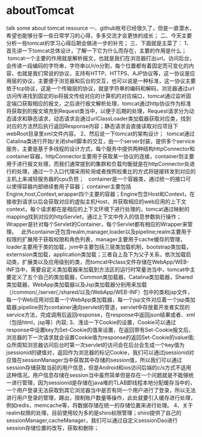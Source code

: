 # aboutTomcat
talk some about tomcat resource
一、github账号已经很久了，但是一直潜水，希望也能够分享一些日常学习的心得，多多交流才会更快的成长；
二、今天主要分析一些tomcat的学习心得后期会做进一步的补充；
三、下面就是主菜了：
1、首先讲一下tomcat总体设计，了解一下它为什么而存在，主要的作用是什么；
  tomcat一个主要的作用就是解析报文，也就是我们在浏览器打出url，访问后台，会传递一段编码的字符串，字符串以/r/n分割，每个位置都有着固定而可变化的内容，也就是我们常说的协议，支持有HTTP、HTTPS、AJP协议等，这一协议是应用层的协议，主要便于浏览器和后台的交互，也可以说是一种标准，这一协议主要依于tcp协议，这是一个传输层的协议，就是字符串的编码和解码，浏览器通过url访问传递找到固定的ip将报文传给对应的计算机的对应端口，tomcat通过监听固定端口获取相应的报文，之后进行报文解析处理，tomcat通过http协议作为标准将获取到的报文填充到Request类当中，以便于后期的处理，Request请求分为动态请求和静态请求，动态请求会通过urlClassLoader类加载器获取对应类，找到对应的方法然后执行返回Response内容；静态请求会直接读取对应项目下webRoot目录里xml文件内容。
2、然后说一下tomcat的架构设计；
  tomcat通过Catalina类进行开始/关闭shell脚本的交互，由一个server封装，提供多个service服务，主要是基于多线程的设计方式，每个服务中提供两种结构httpConnector和container容器，httpConnector主要用于获取某一协议的连接，container则主要用于进行报文处理，而我们通常提到的集群和负载均衡就是在httpConnector处进行的处理，通过一个入口代理采用轮询或者按照权重比的方式将链接转发到对应的主机上来减轻服务器的cpu负担；
   container是一个容器类，通过统一的接口可以使得容器内部继续套用子容器； container主要包括Engine,host,Context,wrapper四个主要的容器；Engine包含Host和Context，在接收到请求以后会获取对应的虚拟主机Host，并获取相应的web应用的上下文context，每个请求都在是相应的上下文环境下进行处理的，tomcat通过映射的mapping找到对应的httpServlet，通过上下文中传入的信息参数执行操作；Wrapper是针对每个Servlet的Container，每个Servlet都有相应的Wrapper来管理。
   此外container还包含realm,manager,loader以及pipeline;realm主要用于权限的扩展用于获取权限和角色列表，manager主要用于cache缓存的管理，loader主要用于类的加载，jvm中主要包括三层类加载机制，bootstrap类加载，externsion类加载，application类加载；三者自上及下为父子关系，依次加载启动类，扩展类以及应用级别的类，而tomcat中class文件存储在WebApp/WEB-INF当中，需要自定义类加载器来加载到方法区的运行时常量池当中，tomcat中主要定义了五个自己的类加载器，Common类加载器，Catalina类加载器，Shared类加载器，WebApp类加载器以及Jsp类加载器分别用来加载（/common/,/server/,/shared/以及/WebApp/WEB-INF）包中的类和jsp文件，每一个Web应用对应着一个WebApp类加载器，每一个jsp文件对应着一个jsp类加载器;pipeline则为container通向servlet的管道，servlet中存放着开发者实现的service方法，完成调用后返回response，在response中返回json结果或者、xml（包括html，jsp等）内容;
3、浅谈一下Cookie的设置，Cookie可以通过response中设置key为Set-Cookie的值来设置，在返回带有Set-Cookie报文后，浏览器的下一次请求就会设置Cookie值为response的返回Set-Cookie的value值;众所周知浏览器访问后台时第一次servlet的访问会在后台会生成一个key值为jsessionid的键值对，返回作为浏览器的标记Cookie，我们可以通过jsessionid对应值在sessionManager当中获取其中存储的session值，所以我们可以通过session存储获取当前的用户信息，但是Android和ios访问后端的c/s方式不适用这种情况。用户信息存储在session当中虽然简单但是存在一个问题就是不能够统一进行管理，因为sessionid是存储在java堆的TLAB即线程本地分配缓存当中的，一个用户登录无法获取到其它浏览器当中是否有同一个用户进行了登录，所以无法进行用户登录的管理，踢出，限制账户数量等操作，此处就要引入缓存进行处理，例如redis，memcache等，将数据存储在统一的存储位置来进行处理。
4、关于realm权限的处理，目前使用较为多的是shiro权限管理；shiro提供了自己的sessionManager,cacheManager，我们可以通过自定义sessionDao进行session存储位置的改写，获取和删除；
